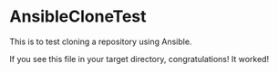 # AnsibleCloneTest
This is to test cloning a repository using Ansible.

If you see this file in your target directory, congratulations! It worked!
